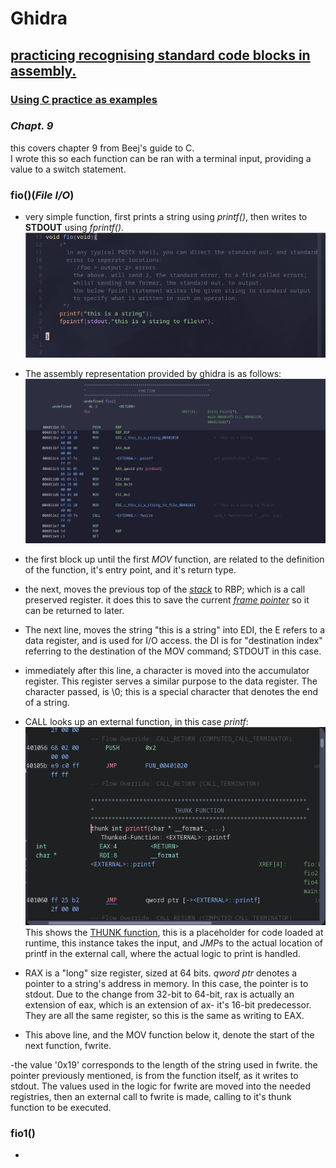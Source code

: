 # Ghidra  
  
 
 ## <u>practicing recognising standard code blocks in assembly.</u>
 
 ### <u>Using C practice as examples</u>
 ### *Chapt. 9*
 this covers chapter 9 from Beej's guide to C.  
 I wrote this so each function can be ran with a terminal input, providing a value to a switch statement.  

### fio()(*File I/O*)
- very simple function, first prints a string using *printf()*, then writes to **STDOUT** using *fprintf()*.  
	![](res/chapt.9/fiosrc.png)
- The assembly representation provided by ghidra is as follows:
 ![](res/chapt.9/fioavr.png)
 
 - the first block up until the first *MOV* function, are related to the definition of the function, it's entry point, and it's return type.
 - the next, moves the previous top of the [*stack*](glossary.md#stack) to RBP; which is a call preserved register. it does this to save the current [*frame pointer*](glossary.md#frame-pointer) so it can be returned to later.
 
 - The next line, moves the string "this is a string" into EDI, the E refers to a data register, and is used for I/O access. the DI is for "destination index" referring to the destination of the MOV command; STDOUT in this case.
 - immediately after this line, a character is moved into the accumulator register. This register serves a similar purpose to the data register. The character passed, is \0; this is a special character that denotes the end of a string.
 - CALL looks up an external function, in this case *printf*:
 ![](res/chapt.9/printf.png)
 This shows the [THUNK function](glossary.md#thunk-function), this is a placeholder for code loaded at runtime, this instance takes the input, and *JMP*s to the actual location of printf in the external call, where the actual logic to print is handled. 
 
 
 - RAX is a "long" size register, sized at 64 bits. *qword ptr* denotes a pointer to a string's address in memory. In this case, the pointer is to stdout. Due to the change from 32-bit to 64-bit, rax is actually an extension of eax, which is an extension of ax- it's 16-bit predecessor. They are all the same register, so this is the same as writing to EAX.
 - This above line, and the MOV function below it, denote the start of the next function, fwrite.  
 
 -the value '0x19' corresponds to the length of the string used in fwrite. the pointer previously mentioned, is from the function itself, as it writes to stdout. The values used in the logic for fwrite are moved into the needed registries, then an external call to fwrite is made, calling to it's thunk function to be executed. 
 
 
 
### fio1()

- 